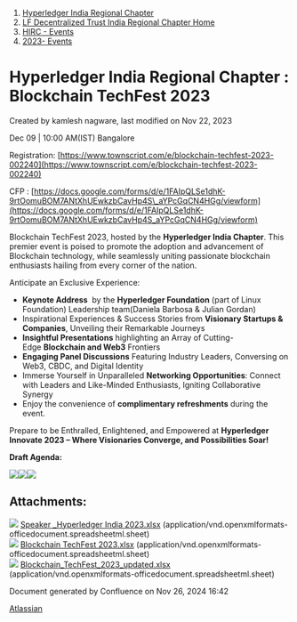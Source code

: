 1. [Hyperledger India Regional Chapter](index.html)
2. [LF Decentralized Trust India Regional Chapter Home](LF-Decentralized-Trust-India-Regional-Chapter-Home_19169282.html)
3. [HIRC - Events](HIRC---Events_19169346.html)
4. [2023- Events](2023--Events_19170522.html)

# Hyperledger India Regional Chapter : Blockchain TechFest 2023

Created by kamlesh nagware, last modified on Nov 22, 2023

Dec 09 | 10:00 AM(IST) Bangalore 

Registration: [https://www.townscript.com/e/blockchain-techfest-2023-002240](https://www.townscript.com/e/blockchain-techfest-2023-002240)

CFP : [https://docs.google.com/forms/d/e/1FAIpQLSe1dhK-9rtOomuBOM7ANtXhUEwkzbCavHp4S\_aYPcGqCN4HGg/viewform](https://docs.google.com/forms/d/e/1FAIpQLSe1dhK-9rtOomuBOM7ANtXhUEwkzbCavHp4S_aYPcGqCN4HGg/viewform)

Blockchain TechFest 2023, hosted by the **Hyperledger India Chapter**. This premier event is poised to promote the adoption and advancement of Blockchain technology, while seamlessly uniting passionate blockchain enthusiasts hailing from every corner of the nation.

Anticipate an Exclusive Experience:

- **Keynote Address**  by the **Hyperledger Foundation** (part of Linux Foundation) Leadership team(Daniela Barbosa &amp; Julian Gordan)
- Inspirational Experiences &amp; Success Stories from **Visionary Startups &amp; Companies**, Unveiling their Remarkable Journeys
- **Insightful Presentations** highlighting an Array of Cutting-Edge **Blockchain and Web3** Frontiers
- **Engaging Panel Discussions** Featuring Industry Leaders, Conversing on Web3, CBDC, and Digital Identity
- Immerse Yourself in Unparalleled **Networking Opportunities**: Connect with Leaders and Like-Minded Enthusiasts, Igniting Collaborative Synergy
- Enjoy the convenience of **complimentary refreshments** during the event.

Prepare to be Enthralled, Enlightened, and Empowered at **Hyperledger Innovate 2023 – Where Visionaries Converge, and Possibilities Soar!**

**Draft Agenda:**

**[![](attachments/thumbnails/19171322/19171356)](attachments/19171322/19171356.xlsx)[![](attachments/thumbnails/19171322/19171388)](attachments/19171322/19171388.xlsx)[![](attachments/thumbnails/19171322/19171389)](attachments/19171322/19171389.xlsx)**

## Attachments:

![](images/icons/bullet_blue.gif) [Speaker \_Hyperledger India 2023.xlsx](attachments/19171322/19171356.xlsx) (application/vnd.openxmlformats-officedocument.spreadsheetml.sheet)  
![](images/icons/bullet_blue.gif) [Blockchain TechFest 2023.xlsx](attachments/19171322/19171388.xlsx) (application/vnd.openxmlformats-officedocument.spreadsheetml.sheet)  
![](images/icons/bullet_blue.gif) [Blockchain\_TechFest\_2023\_updated.xlsx](attachments/19171322/19171389.xlsx) (application/vnd.openxmlformats-officedocument.spreadsheetml.sheet)

Document generated by Confluence on Nov 26, 2024 16:42

[Atlassian](http://www.atlassian.com/)
